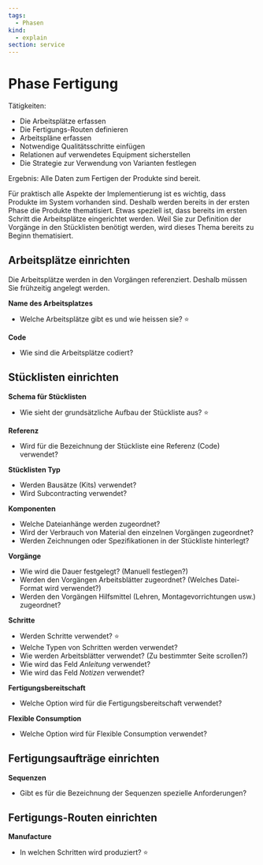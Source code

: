 ```yaml
---
tags:
  - Phasen
kind:
  - explain
section: service
---
```

# Phase Fertigung

Tätigkeiten:

* Die Arbeitsplätze erfassen
* Die Fertigungs-Routen definieren
* Arbeitspläne erfassen
* Notwendige Qualitätsschritte einfügen
* Relationen auf verwendetes Equipment sicherstellen
* Die Strategie zur Verwendung von Varianten festlegen

Ergebnis: Alle Daten zum Fertigen der Produkte sind bereit.
  
Für praktisch alle Aspekte der Implementierung ist es wichtig, dass Produkte im System vorhanden sind. Deshalb werden bereits in der ersten Phase die Produkte thematisiert. Etwas speziell ist, dass bereits im ersten Schritt die Arbeitsplätze eingerichtet werden. Weil Sie zur Definition der Vorgänge in den Stücklisten benötigt werden, wird dieses Thema bereits zu Beginn thematisiert.

## Arbeitsplätze einrichten

Die Arbeitsplätze werden in den Vorgängen referenziert. Deshalb müssen Sie frühzeitig angelegt werden.

**Name des Arbeitsplatzes**

- Welche Arbeitsplätze gibt es und wie heissen sie? ⭐

**Code**

- Wie sind die Arbeitsplätze codiert?

## Stücklisten einrichten

**Schema für Stücklisten**

- Wie sieht der grundsätzliche Aufbau der Stückliste aus? ⭐

**Referenz**

- Wird für die Bezeichnung der Stückliste eine Referenz (Code) verwendet?

**Stücklisten Typ**

- Werden Bausätze (Kits) verwendet?
- Wird Subcontracting verwendet?

**Komponenten**

- Welche Dateianhänge werden zugeordnet?
- Wird der Verbrauch von Material den einzelnen Vorgängen zugeordnet?
- Werden Zeichnungen oder Spezifikationen in der Stückliste hinterlegt?

**Vorgänge**

- Wie wird die Dauer festgelegt? (Manuell festlegen?)
- Werden den Vorgängen Arbeitsblätter zugeordnet? (Welches Datei-Format wird verwendet?)
- Werden den Vorgängen Hilfsmittel (Lehren, Montagevorrichtungen usw.) zugeordnet?

**Schritte**

- Werden Schritte verwendet? ⭐
- Welche Typen von Schritten werden verwendet?
- Wie werden Arbeitsblätter verwendet? (Zu bestimmter Seite scrollen?)
- Wie wird das Feld *Anleitung* verwendet?
- Wie wird das Feld *Notizen* verwendet?

**Fertigungsbereitschaft**

- Welche Option wird für die Fertigungsbereitschaft verwendet?

**Flexible Consumption**

- Welche Option wird für Flexible Consumption verwendet?

## Fertigungsaufträge einrichten

**Sequenzen**

- Gibt es für die Bezeichnung der Sequenzen spezielle Anforderungen?

## Fertigungs-Routen einrichten

**Manufacture**

- In welchen Schritten wird produziert? ⭐
